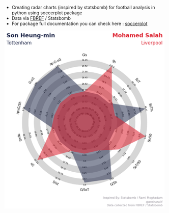 - Creating radar charts (inspired by statsbomb) for football analysis in python using soccerplot package
- Data via [FBREF](https://fbref.com/en/comps/9/shooting/Premier-League-Stats#all_stats_shooting "FBREF EPL Shooting Data Stats") / Statsbomb
- For package full documentation you can check here : [soccerplot](https://github.com/Slothfulwave612/soccerplots/blob/master/docs/radar_chart.md#changing-alpha-values-for-comparison-radar)

![result](https://raw.githubusercontent.com/ansharalif/Radar-Charts-for-Football-Analysis-in-Python/main/images/result.png)
